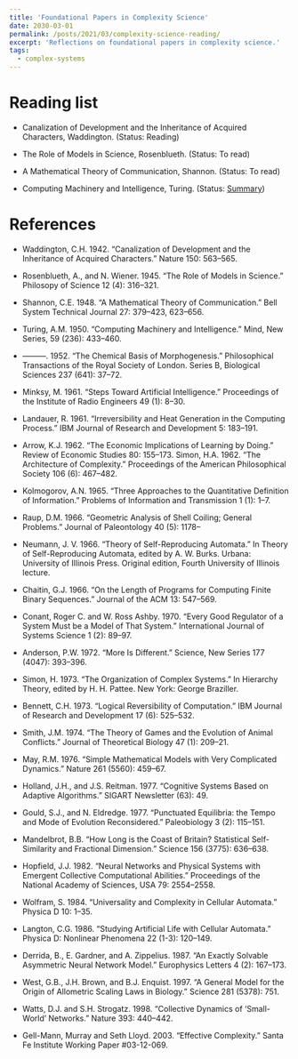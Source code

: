 ```yaml
---
title: 'Foundational Papers in Complexity Science'
date: 2030-03-01
permalink: /posts/2021/03/complexity-science-reading/
excerpt: 'Reflections on foundational papers in complexity science.'
tags:
  - complex-systems
---
```


# Reading list

* Canalization of Development and the Inheritance of Acquired Characters, Waddington. (Status: Reading)

* The Role of Models in Science, Rosenblueth. (Status: To read)

* A Mathematical Theory of Communication, Shannon. (Status: To read)

* Computing Machinery and Intelligence, Turing. (Status: [Summary](/posts/2020/08/a-summary-of-alan-turing/))

# References

* Waddington, C.H. 1942. “Canalization of Development and the Inheritance of Acquired Characters.” Nature
150: 563–565.

* Rosenblueth, A., and N. Wiener. 1945. “The Role of Models in Science.” Philosopy of Science 12 (4): 316–321.

* Shannon, C.E. 1948. “A Mathematical Theory of Communication.” Bell System Technical Journal 27: 379–423,
623–656.

* Turing, A.M. 1950. “Computing Machinery and Intelligence.” Mind, New Series, 59 (236): 433–460.

* ———. 1952. “The Chemical Basis of Morphogenesis.” Philosophical Transactions of the Royal Society of
London. Series B, Biological Sciences 237 (641): 37–72.

* Minksy, M. 1961. “Steps Toward Artificial Intelligence.” Proceedings of the Institute of Radio Engineers 49 (1):
8–30.

* Landauer, R. 1961. “Irreversibility and Heat Generation in the Computing Process.” IBM Journal of Research and
Development 5: 183–191.

* Arrow, K.J. 1962. “The Economic Implications of Learning by Doing.” Review of Economic Studies 80: 155–173.
Simon, H.A. 1962. “The Architecture of Complexity.” Proceedings of the American Philosophical Society 106
(6): 467–482.

* Kolmogorov, A.N. 1965. “Three Approaches to the Quantitative Definition of Information.” Problems of
Information and Transmission 1 (1): 1–7.

* Raup, D.M. 1966. “Geometric Analysis of Shell Coiling; General Problems.” Journal of Paleontology 40 (5): 1178–

* Neumann, J. V. 1966. “Theory of Self-Reproducing Automata.” In Theory of Self-Reproducing Automata, edited
by A. W. Burks. Urbana: University of Illinois Press. Original edition, Fourth University of Illinois lecture.

* Chaitin, G.J. 1966. “On the Length of Programs for Computing Finite Binary Sequences.” Journal of the ACM
13: 547–569.

* Conant, Roger C. and W. Ross Ashby. 1970. “Every Good Regulator of a System Must be a Model of That
System.” International Journal of Systems Science 1 (2): 89–97.

* Anderson, P.W. 1972. “More Is Different.” Science, New Series 177 (4047): 393–396.

* Simon, H. 1973. “The Organization of Complex Systems.” In Hierarchy Theory, edited by H. H. Pattee. New York:
George Braziller.

* Bennett, C.H. 1973. “Logical Reversibility of Computation.” IBM Journal of Research and Development 17 (6):
525–532.

* Smith, J.M. 1974. “The Theory of Games and the Evolution of Animal Conflicts.” Journal of Theoretical Biology
47 (1): 209–21.

* May, R.M. 1976. “Simple Mathematical Models with Very Complicated Dynamics.” Nature 261 (5560): 459–67.

* Holland, J.H., and J.S. Reitman. 1977. “Cognitive Systems Based on Adaptive Algorithms.” SIGART Newsletter
(63): 49.

* Gould, S.J., and N. Eldredge. 1977. “Punctuated Equilibria: the Tempo and Mode of Evolution Reconsidered.”
Paleobiology 3 (2): 115–151.

* Mandelbrot, B.B. “How Long is the Coast of Britain? Statistical Self-Similarity and Fractional Dimension.”
Science 156 (3775): 636–638.

* Hopfield, J.J. 1982. “Neural Networks and Physical Systems with Emergent Collective Computational Abilities.”
Proceedings of the National Academy of Sciences, USA 79: 2554–2558.

* Wolfram, S. 1984. “Universality and Complexity in Cellular Automata.” Physica D 10: 1–35.

* Langton, C.G. 1986. “Studying Artificial Life with Cellular Automata.” Physica D: Nonlinear Phenomena 22 (1-3):
120–149.

* Derrida, B., E. Gardner, and A. Zippelius. 1987. “An Exactly Solvable Asymmetric Neural Network Model.”
Europhysics Letters 4 (2): 167–173.

* West, G.B., J.H. Brown, and B.J. Enquist. 1997. “A General Model for the Origin of Allometric Scaling Laws in
Biology.” Science 281 (5378): 751.

* Watts, D.J. and S.H. Strogatz. 1998. “Collective Dynamics of ‘Small-World’ Networks.” Nature 393: 440–442.

* Gell-Mann, Murray and Seth Lloyd. 2003. “Effective Complexity.” Santa Fe Institute Working Paper #03-12-069.